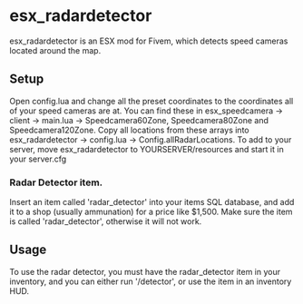 # esx_radardetector

esx_radardetector is an ESX mod for Fivem, which detects speed cameras located around the map.

## Setup

Open config.lua and change all the preset coordinates to the coordinates all of your speed cameras are at. You can find these in esx_speedcamera -> client -> main.lua -> Speedcamera60Zone, Speedcamera80Zone and Speedcamera120Zone. Copy all locations from these arrays into esx_radardetector -> config.lua -> Config.allRadarLocations. To add to your server, move esx_radardetector to YOURSERVER/resources and start it in your server.cfg

### Radar Detector item.
Insert an item called 'radar_detector' into your items SQL database, and add it to a shop (usually ammunation) for a price like $1,500. Make sure the item is called 'radar_detector', otherwise it will not work.

## Usage
To use the radar detector, you must have the radar_detector item in your inventory, and you can either run '/detector', or use the item in an inventory HUD.
